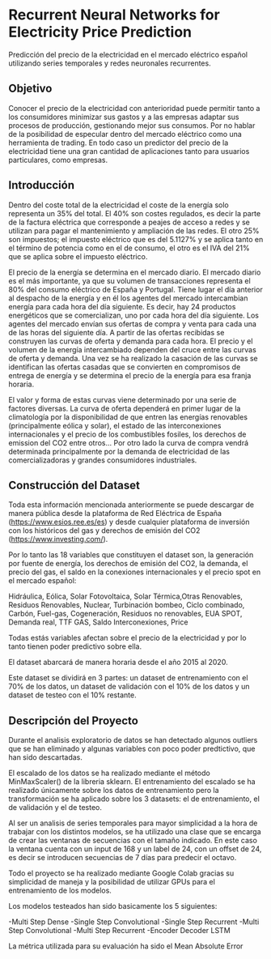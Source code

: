 # Recurrent Neural Networks for Electricity Price Prediction
Predicción del precio de la electricidad en el mercado eléctrico español utilizando series temporales y redes neuronales recurrentes.

## Objetivo

Conocer el precio de la electricidad con anterioridad puede permitir tanto a los consumidores minimizar sus gastos y a las empresas adaptar sus procesos de producción, gestionando mejor sus consumos. Por no hablar de la posibilidad de especular dentro del mercado eléctrico como una herramienta de trading. En todo caso un predictor del precio de la electricidad tiene una gran cantidad de aplicaciones tanto para usuarios particulares, como empresas.

## Introducción

Dentro del coste total de la electricidad el coste de la energía solo representa un 35% del total. El 40% son costes regulados, es decir la parte de la factura eléctrica que corresponde a peajes de acceso a redes y se utilizan para pagar el mantenimiento y ampliación de las redes. El otro 25% son impuestos; el impuesto eléctrico que es del 5.1127% y se aplica tanto en el término de potencia como en el de consumo, el otro  es el IVA del 21% que se aplica sobre el impuesto eléctrico.

El precio de la energía se determina en el mercado diario. El mercado diario es el más importante, ya que su volumen de transacciones representa el 80% del consumo eléctrico de España y Portugal. Tiene lugar el día anterior al despacho de la energía y en él los agentes del mercado intercambian energía para cada hora del día siguiente. Es decir, hay 24 productos energéticos que se comercializan, uno por cada hora del día siguiente. Los agentes del mercado envían sus ofertas de compra y venta para cada una de las horas del
siguiente día. A partir de las ofertas recibidas se construyen las curvas de oferta y demanda para cada hora. El precio y el volumen de la energía intercambiado dependen del
cruce entre las curvas de oferta y demanda. Una vez se ha realizado la casación de las curvas se identifican las ofertas casadas que se convierten en compromisos de entrega de energía y se determina el precio de la energía para esa franja horaria.

El valor y forma de estas curvas viene determinado por una serie de factores diversas. La curva de oferta dependerá en primer lugar de la climatología por la disponibilidad de que entren las energías renovables (principalmente eólica y solar), el estado de las interconexiones internacionales y el precio de los combustibles fosiles, los derechos de emission del CO2 entre otros... Por otro lado la curva de compra vendrá determinada principalmente por la demanda de electricidad de las comercializadoras y grandes consumidores industriales.

## Construcción del Dataset

Toda esta información mencionada anteriormente se puede descargar de manera pública desde la plataforma de Red Eléctrica de España (https://www.esios.ree.es/es) y desde cualquier plataforma de inversión con los históricos del gas y derechos de emisión del CO2 (https://www.investing.com/).

Por lo tanto las 18 variables que constituyen el dataset son, la generación por fuente de energía, los derechos de emisión del CO2, la demanda, el precio del gas, el saldo en la conexiones internacionales y el precio spot en el mercado español:

Hidráulica, Eólica, Solar Fotovoltaica, Solar Térmica,Otras Renovables, Residuos Renovables, Nuclear, Turbinación bombeo, Ciclo combinado, Carbón, Fuel-gas, Cogeneración, Residuos no renovables, EUA SPOT, Demanda real, TTF GAS, Saldo Interconexiones, Price

Todas estás variables afectan sobre el precio de la electricidad y por lo tanto tienen poder predictivo sobre ella.

El dataset abarcará de manera horaria desde el año 2015 al 2020.

Este dataset se dividirá en 3 partes: un dataset de entrenamiento con el 70% de los datos, un dataset de validación con el 10% de los datos y un dataset de testeo con el  10% restante.

## Descripción del Proyecto

Durante el analisis exploratorio de datos se han detectado algunos outliers que se han eliminado y algunas variables con poco poder predtictivo, que han sido descartadas. 

El escalado de los datos se ha realizado mediante el método MinMaxScaler() de la libreria sklearn. El entrenamiento del escalado se ha realizado únicamente sobre los datos de entrenamiento pero la transformación se ha aplicado sobre los 3 datasets: el de entrenamiento, el de validación y el de testeo.

Al ser un analisis de series temporales para mayor simplicidad a la hora de trabajar con los distintos modelos, se ha utilizado una clase que se encarga de crear las ventanas de secuencias con el tamaño indicado. En este caso la ventana cuenta con un input de 168 y un label de 24, con un offset de 24, es decir se introducen secuencias de 7 días para predecir el octavo.

Todo el proyecto se ha realizado mediante Google Colab gracias su simplicidad de maneja y la posibilidad de utilizar GPUs para el entrenamiento de los modelos.

Los modelos testeados han sido basicamente los 5 siguientes:

-Multi Step Dense
-Single Step Convolutional 
-Single Step Recurrent
-Multi Step Convolutional
-Multi Step Recurrent
-Encoder Decoder LSTM

La métrica utilizada para su evaluación ha sido el Mean Absolute Error
